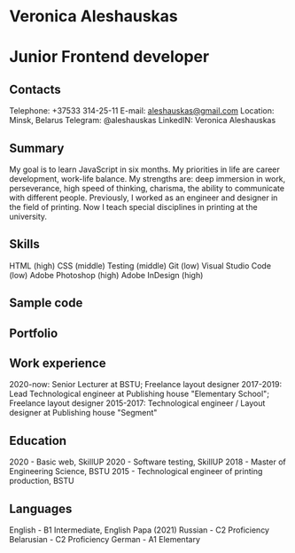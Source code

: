 # Veronica Aleshauskas
# Junior Frontend developer


## Contacts
Telephone:  +37533 314-25-11
E-mail:  aleshauskas@gmail.com
Location:  Minsk, Belarus
Telegram:  @aleshauskas
LinkedIN:  Veronica Aleshauskas


## Summary
My goal is to learn JavaScript in six months. My priorities in life are career development, work-life balance. My strengths are: deep immersion in work, perseverance, high speed of thinking, charisma, the ability to communicate with different people. Previously, I worked as an engineer and designer in the field of printing. Now I teach special disciplines in printing at the university.


## Skills
HTML (high)
CSS (middle)
Testing (middle)
Git (low)
Visual Studio Code (low)
Adobe Photoshop (high)
Adobe InDesign (high)

## Sample code

## Portfolio

## Work experience
2020-now: Senior Lecturer at BSTU; Freelance layout designer
2017-2019: Lead Technological engineer at Publishing house "Elementary School"; Freelance layout designer
2015-2017: Technological engineer / Layout designer at Publishing house "Segment"

## Education
2020 - Basic web, SkillUP
2020 - Software testing, SkillUP
2018 - Master of Engineering Science, BSTU
2015 - Technological engineer of printing production, BSTU

## Languages
English - B1 Intermediate, English Papa (2021)
Russian - С2 Proficiency
Belarusian - С2 Proficiency
German - A1 Elementary

